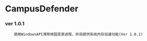 CampusDefender
===================================  

### ver 1.0.1

		使用WindowsAPI清除顽固恶意进程，并将提供系统内存加速功能(Ver 1.0.1)
